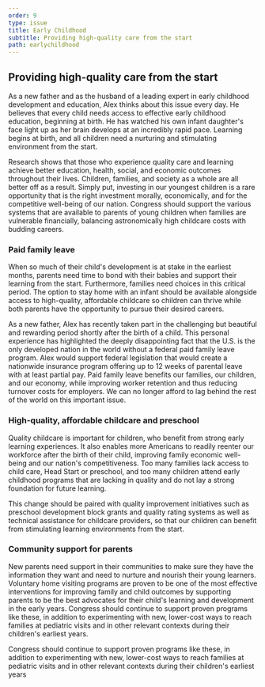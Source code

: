```yaml
---
order: 9
type: issue
title: Early Childhood
subtitle: Providing high-quality care from the start
path: earlychildhood
---
```


## Providing high-quality care from the start

As a new father and as the husband of a leading expert in early childhood
development and education, Alex thinks about this issue every day. He believes
that every child needs access to effective early childhood education, beginning
at birth. He has watched his own infant daughter's face light up as her brain
develops at an incredibly rapid pace. Learning begins at birth, and all children
need a nurturing and stimulating environment from the start.

Research shows that those who experience quality care and learning achieve
better education, health, social, and economic outcomes throughout their lives.
Children, families, and society as a whole are all better off as a result.
Simply put, investing in our youngest children is a rare opportunity that is the right investment morally, economically, and for the competitive well-being of our nation. Congress should support the various systems that are available to parents of young children when families are vulnerable financially, balancing astronomically high childcare costs with budding careers.

### Paid family leave

When so much of their child's development is at stake in the earliest months,
parents need time to bond with their babies and support their learning from the
start. Furthermore, families need choices in this critical period. The option to
stay home with an infant should be available alongside access to high-quality,
affordable childcare so children can thrive while both parents have the
opportunity to pursue their desired careers.

As a new father, Alex has recently taken part in the challenging but beautiful
and rewarding period shortly after the birth of a child. This personal
experience has highlighted the deeply disappointing fact that the U.S. is the
only developed nation in the world without a federal paid family leave program.
Alex would support federal legislation that would create a nationwide insurance
program offering up to 12 weeks of parental leave with at least partial pay.
Paid family leave benefits our families, our children, and our economy, while
improving worker retention and thus reducing turnover costs for employers. We
can no longer afford to lag behind the rest of the world on this important
issue.

### High-quality, affordable childcare and preschool

Quality childcare is important for children, who benefit from strong early learning experiences.
It also enables more Americans to readily reenter our
workforce after the birth of their child, improving family economic well-being
and our nation's competitiveness. Too many families lack access to child care,
Head Start or preschool, and too many children attend early childhood programs
that are lacking in quality and do not lay a strong foundation for future
learning.

This change should be paired with quality improvement initiatives such as preschool development block grants and quality rating systems as well as technical assistance for childcare providers, so that our children can benefit from stimulating learning environments from the start.

### Community support for parents

New parents need support in their communities to make sure they have the
information they want and need to nurture and nourish their young learners.
Voluntary home visiting programs are proven to be one of the most effective interventions for improving family and child outcomes by supporting parents to be the best advocates for their child's learning and development in the early years.
Congress should continue to support proven programs like these, in addition to experimenting with new, lower-cost ways to reach families at pediatric visits and in other relevant contexts during their children's earliest years.

Congress should continue to support proven programs like these, in addition to
experimenting with new, lower-cost ways to reach families at pediatric visits
and in other relevant contexts during their children's earliest years
